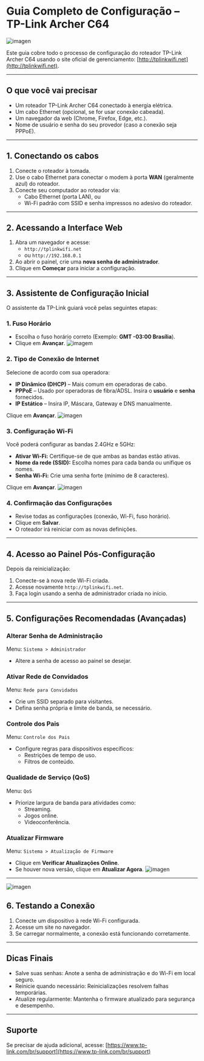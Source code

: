 # Guia Completo de Configuração – TP-Link Archer C64

![imagen](https://sdmntpreastus.oaiusercontent.com/files/00000000-98a8-61f9-967e-d2b86e502fef/raw?se=2025-05-20T19%3A21%3A11Z&sp=r&sv=2024-08-04&sr=b&scid=08f03425-4d34-59e1-9445-f605cb86bb42&skoid=31bc9c1a-c7e0-460a-8671-bf4a3c419305&sktid=a48cca56-e6da-484e-a814-9c849652bcb3&skt=2025-05-20T00%3A33%3A02Z&ske=2025-05-21T00%3A33%3A02Z&sks=b&skv=2024-08-04&sig=JmS%2BMD1LYVHyKavW52UFojLfCVGnmnux%2B1a54%2BmUNn8%3D)

Este guia cobre todo o processo de configuração do roteador TP-Link Archer C64 usando o site oficial de gerenciamento: [http://tplinkwifi.net](http://tplinkwifi.net).

---

## O que você vai precisar

- Um roteador TP-Link Archer C64 conectado à energia elétrica.
- Um cabo Ethernet (opcional, se for usar conexão cabeada).
- Um navegador da web (Chrome, Firefox, Edge, etc.).
- Nome de usuário e senha do seu provedor (caso a conexão seja PPPoE).

---

## 1. Conectando os cabos

1. Conecte o roteador à tomada.
2. Use o cabo Ethernet para conectar o modem à porta **WAN** (geralmente azul) do roteador.
3. Conecte seu computador ao roteador via:
   - Cabo Ethernet (porta LAN), ou
   - Wi-Fi padrão com SSID e senha impressos no adesivo do roteador.

---

## 2. Acessando a Interface Web

1. Abra um navegador e acesse:
   - `http://tplinkwifi.net`  
   - ou `http://192.168.0.1`
2. Ao abrir o painel, crie uma **nova senha de administrador**.
3. Clique em **Começar** para iniciar a configuração.

---

## 3. Assistente de Configuração Inicial

O assistente da TP-Link guiará você pelas seguintes etapas:

### 1. Fuso Horário

- Escolha o fuso horário correto (Exemplo: **GMT -03:00 Brasília**).
- Clique em **Avançar**.
![imagem](https://github.com/Daniel-martins424/configurando-roteador/blob/main/Captura%20de%20tela%202025-05-20%20153340.png?raw=true)
### 2. Tipo de Conexão de Internet

Selecione de acordo com sua operadora:

- **IP Dinâmico (DHCP)** – Mais comum em operadoras de cabo.
- **PPPoE** – Usado por operadoras de fibra/ADSL. Insira o **usuário** e **senha** fornecidos.
- **IP Estático** – Insira IP, Máscara, Gateway e DNS manualmente.

Clique em **Avançar**.
![imagen](https://github.com/Daniel-martins424/configurando-roteador/blob/main/Captura%20de%20tela%202025-05-20%20160641.png?raw=true)
### 3. Configuração Wi-Fi

Você poderá configurar as bandas 2.4GHz e 5GHz:

- **Ativar Wi-Fi:** Certifique-se de que ambas as bandas estão ativas.
- **Nome da rede (SSID):** Escolha nomes para cada banda ou unifique os nomes.
- **Senha Wi-Fi:** Crie uma senha forte (mínimo de 8 caracteres).

Clique em **Avançar**.
![imagen](https://raw.githubusercontent.com/Daniel-martins424/configurando-roteador/refs/heads/main/Captura%20de%20tela%202025-05-20%20160858.png)
### 4. Confirmação das Configurações

- Revise todas as configurações (conexão, Wi-Fi, fuso horário).
- Clique em **Salvar**.
- O roteador irá reiniciar com as novas definições.

---

## 4. Acesso ao Painel Pós-Configuração

Depois da reinicialização:

1. Conecte-se à nova rede Wi-Fi criada.
2. Acesse novamente `http://tplinkwifi.net`.
3. Faça login usando a senha de administrador criada no início.

---

## 5. Configurações Recomendadas (Avançadas)

### Alterar Senha de Administração

Menu: `Sistema > Administrador`

- Altere a senha de acesso ao painel se desejar.

### Ativar Rede de Convidados

Menu: `Rede para Convidados`

- Crie um SSID separado para visitantes.
- Defina senha própria e limite de banda, se necessário.

### Controle dos Pais

Menu: `Controle dos Pais`

- Configure regras para dispositivos específicos:
  - Restrições de tempo de uso.
  - Filtros de conteúdo.

### Qualidade de Serviço (QoS)

Menu: `QoS`

- Priorize largura de banda para atividades como:
  - Streaming.
  - Jogos online.
  - Videoconferência.

### Atualizar Firmware

Menu: `Sistema > Atualização de Firmware`

- Clique em **Verificar Atualizações Online**.
- Se houver nova versão, clique em **Atualizar Agora**.
![imagen](https://raw.githubusercontent.com/Daniel-martins424/configurando-roteador/refs/heads/main/Captura%20de%20tela%202025-05-20%20160923.png)
---
![imagen](https://raw.githubusercontent.com/Daniel-martins424/configurando-roteador/refs/heads/main/Captura%20de%20tela%202025-05-20%20160949.png)
## 6. Testando a Conexão

1. Conecte um dispositivo à rede Wi-Fi configurada.
2. Acesse um site no navegador.
3. Se carregar normalmente, a conexão está funcionando corretamente.

---

## Dicas Finais

- Salve suas senhas: Anote a senha de administração e do Wi-Fi em local seguro.
- Reinicie quando necessário: Reinicializações resolvem falhas temporárias.
- Atualize regularmente: Mantenha o firmware atualizado para segurança e desempenho.

---

## Suporte

Se precisar de ajuda adicional, acesse: [https://www.tp-link.com/br/support](https://www.tp-link.com/br/support)
